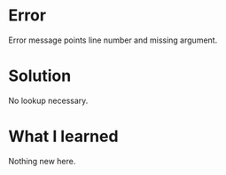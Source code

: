 # Error
Error message points line number and missing argument.

# Solution
No lookup necessary.

# What I learned
Nothing new here.